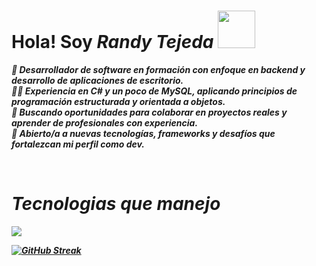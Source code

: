 <h1  ><b>Hola! Soy <i><b>Randy Tejeda <img src="https://media1.giphy.com/media/v1.Y2lkPTc5MGI3NjExeWR4aTI4dWZiMTJwN256M2pyZDkzemtrNW9wdnhkZ29iaHBuZmN3ayZlcD12MV9pbnRlcm5hbF9naWZfYnlfaWQmY3Q9cw/vKhKsyEFVK4IuEKzWY/giphy.gif" width="60"></h1>

<p >🎯 Desarrollador de software en formación con enfoque en backend y desarrollo de aplicaciones de escritorio. <br>
    👨‍💻 Experiencia en C# y un poco de MySQL, aplicando principios de programación estructurada y orientada a objetos. <br>
    🤝 Buscando oportunidades para colaborar en proyectos reales y aprender de profesionales con experiencia. <br>
    🌱 Abierto/a a nuevas tecnologías, frameworks y desafíos que fortalezcan mi perfil como dev.</p>

<br>
<h1 >Tecnologias que manejo</h1>
<p >
  <a href="https://skillicons.dev">
    <img src="https://skillicons.dev/icons?i=html,css,js,cs,tailwind,mysql,vscode,visualstudio,&perline=12" />
  </a>
</p>

[![GitHub Streak](https://github-readme-streak-stats.herokuapp.com?user=RandyTejeda1211&theme=dark&hide_border=&locale=es&short_numbers=&date_format=M%20j%5B%2C%20Y%5D&mode=weekly)](https://git.io/streak-stats)
